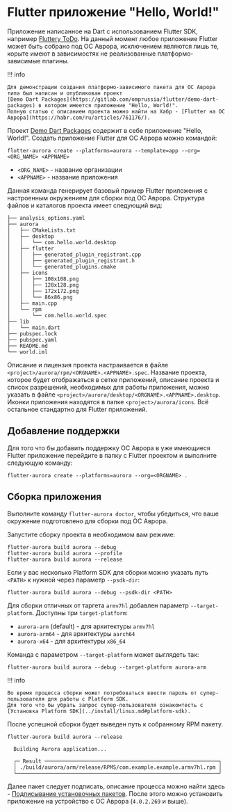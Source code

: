 # Flutter приложение "Hello, World!"

Приложение написанное на Dart с использованием Flutter SDK, например [Fluttery ToDo](https://gitlab.com/omprussia/flutter/fluttery-todo).
На данный момент любое приложение Flutter может быть собрано под ОС Аврора, исключением являются лишь те, корыте имеют в зависимостях не реализованные платформо-зависимые плагины.

!!! info

    Для демонстрации создания платформо-зависимого пакета для ОС Аврора типа был написан и опубликован проект
    [Demo Dart Packages](https://gitlab.com/omprussia/flutter/demo-dart-packages) в котором имеется приложение "Hello, World!".
    Полную статью с описанием проекта можно найти на Хабр - [Flutter на ОС Аврора](https://habr.com/ru/articles/761176/).

Проект [Demo Dart Packages](https://gitlab.com/omprussia/flutter/demo-dart-packages) содержит в себе приложение "Hello, World!".
Создать приложение Flutter для ОС Аврора можно командой:

```shell
flutter-aurora create --platforms=aurora --template=app --org=<ORG_NAME> <APPNAME>
```

- `<ORG_NAME>` - название организации
- `<APPNAME>` - название приложения

Данная команда генерирует базовый пример Flutter приложения с настроенным окружением для сборки под ОС Аврора. 
Структура файлов и каталогов проекта имеет следующий вид:

```shell
├── analysis_options.yaml
├── aurora
│   ├── CMakeLists.txt
│   ├── desktop
│   │   └── com.hello.world.desktop
│   ├── flutter
│   │   ├── generated_plugin_registrant.cpp
│   │   ├── generated_plugin_registrant.h
│   │   └── generated_plugins.cmake
│   ├── icons
│   │   ├── 108x108.png
│   │   ├── 128x128.png
│   │   ├── 172x172.png
│   │   └── 86x86.png
│   ├── main.cpp
│   └── rpm
│       └── com.hello.world.spec
├── lib
│   └── main.dart
├── pubspec.lock
├── pubspec.yaml
├── README.md
└── world.iml
```

Описание и лицензия проекта настраивается в файле `<project>/aurora/rpm/<ORGNAME>.<APPNAME>.spec`. 
Название проекта, которое будет отображаться в сетке приложений, описание проекта и список разрешений, необходимых для работы приложения, можно указать в файле `<project>/aurora/desktop/<ORGNAME>.<APPNAME>.desktop`.
Иконки приложения находятся в папке `<project>/aurora/icons`. Всё остальное стандартно для Flutter приложений.

## Добавление поддержки

Для того что бы добавить поддержку ОС Аврора в уже имеющиеся Flutter приложение перейдите в папку с Flutter проектом и выполните следующую команду:

```shell
flutter-aurora create --platforms=aurora --org=<ORGNAME> .
```

## Сборка приложения

Выполните команду `flutter-aurora doctor`, чтобы убедиться, что ваше окружение подготовлено для сборки под ОС Аврора.

Запустите сборку проекта в необходимом вам режиме:

```shell
flutter-aurora build aurora --debug
flutter-aurora build aurora --profile
flutter-aurora build aurora --release
```

Если у вас несколько Platform SDK для сборки можно указать путь `<PATH>` к нужной через параметр `--psdk-dir`:

```shell
flutter-aurora build aurora --debug --psdk-dir <PATH>
```

Для сборки отличных от таргета `armv7hl` добавлен параметр `--target-platform`.
Доступны три `target-platform`:

* `aurora-arm` (default) - для архитектуры `armv7hl`
* `aurora-arm64` - для архитектуры `aarch64`
* `aurora-x64` - для архитектуры `x86_64`

Команда с параметром `--target-platform` может выглядеть так:

```shell
flutter-aurora build aurora --debug --target-platform aurora-arm
```

!!! info
    
    Во время процесса сборки может потребоваться ввести пароль от супер-пользователя для работы с Platform SDK.
    Для того что бы убрать запрос супер-пользователя ознакомтесть с [Установка Platform SDK](../install/linux.md#platform-sdk).

После успешной сборки будет выведен путь к собранному RPM пакету.

```shell
flutter-aurora build aurora --release

  Building Aurora application...

  ┌─ Result ────────────────────────────────────────────────────────┐
  │ ./build/aurora/arm/release/RPMS/com.example.example.armv7hl.rpm │
  └─────────────────────────────────────────────────────────────────┘
```

Далее пакет следует подписать, описание процесса можно найти здесь - [Подписывание установочных пакетов](https://developer.auroraos.ru/doc/software_development/guides/package_signing).
После этого можно установить приложение на устройство с ОС Аврора (`4.0.2.269` и выше).
